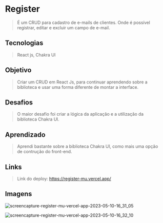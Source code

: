 
# Register

> É um CRUD para cadastro de e-mails de clientes. Onde é possível registrar, editar e excluir um campo de e-mail.

## Tecnologias
> React js, Chakra UI

## Objetivo
> Criar um CRUD em React Js, para continuar aprendendo sobre a biblioteca e usar uma forma diferente de montar a interface.

## Desafios
> O maior desafio foi criar a lógica da aplicação e a utilização da biblioteca Chakra UI.

## Aprendizado
> Aprendi bastante sobre a biblioteca Chakra UI, como mais uma opção de contrução do front-end.

## Links
> Link do deploy: https://register-mu.vercel.app/

## Imagens

![screencapture-register-mu-vercel-app-2023-05-10-16_31_05](https://github.com/sergiocouter/register/assets/78119200/11b352bb-63ce-447f-9b65-b660933638b2)

![screencapture-register-mu-vercel-app-2023-05-10-16_32_10](https://github.com/sergiocouter/register/assets/78119200/102e5a74-7b86-441f-9c90-7567df39f960)

